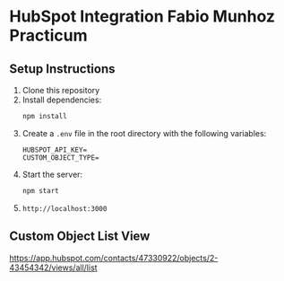 # HubSpot Integration Fabio Munhoz Practicum

## Setup Instructions

1. Clone this repository
2. Install dependencies:
   ```bash
   npm install
   ```
3. Create a `.env` file in the root directory with the following variables:
   ```
   HUBSPOT_API_KEY=
   CUSTOM_OBJECT_TYPE=
   ```
4. Start the server:
   ```bash
   npm start
   ```
5. `http://localhost:3000`

## Custom Object List View

https://app.hubspot.com/contacts/47330922/objects/2-43454342/views/all/list
